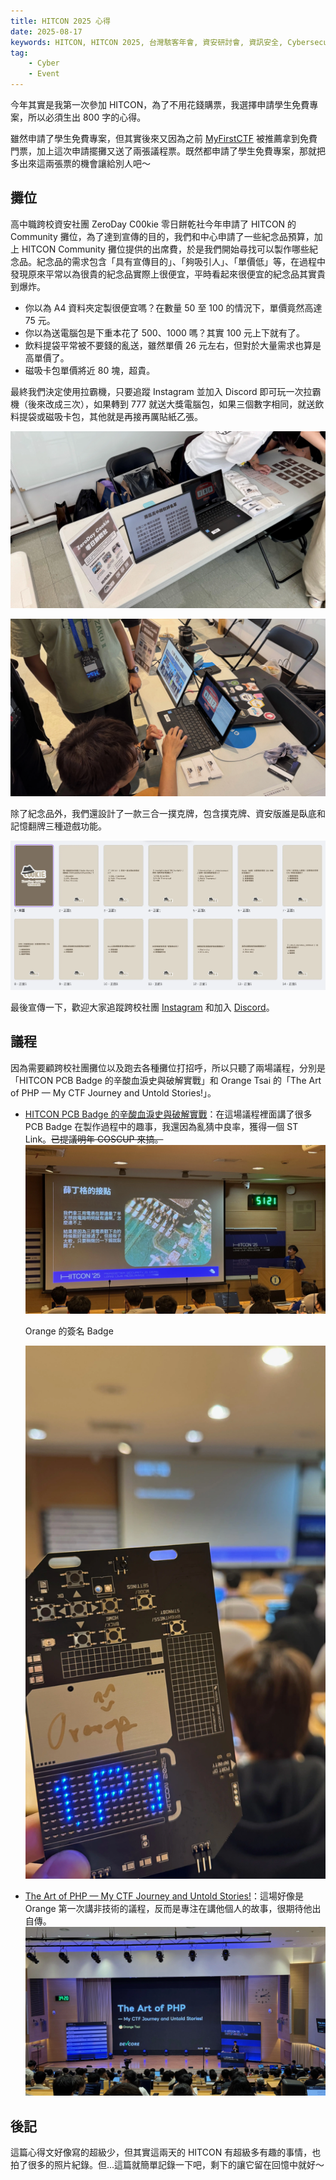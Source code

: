```yaml
---
title: HITCON 2025 心得
date: 2025-08-17
keywords: HITCON, HITCON 2025, 台灣駭客年會, 資安研討會, 資訊安全, Cybersecurity, Hacker Conference, CTF, ZeroDay C00kie, 零日餅乾社, 高中職跨校資安社團, Community 攤位, 學生免費專案, Orange Tsai, PHP, PCB Badge, MyFirstCTF, AIS3, 資安競賽, 駭客社群, 紀念品設計, 拉霸機, 撲克牌, 資安版誰是臥底, ST Link, 議程心得, 技術分享, 台北, 南港展覽館, Discord, Instagram, 資安教育, 學生活動
tag:
    - Cyber
    - Event
---
```


今年其實是我第一次參加 HITCON，為了不用花錢購票，我選擇申請學生免費專案，所以必須生出 800 字的心得。

雖然申請了學生免費專案，但其實後來又因為之前 [MyFirstCTF](https://1ping.org/2025/07/02/2025-AIS3-PreExam-MyFirstCTF-Writeup/) 被推薦拿到免費門票，加上這次申請擺攤又送了兩張議程票。既然都申請了學生免費專案，那就把多出來這兩張票的機會讓給別人吧～

## 攤位

高中職跨校資安社團 ZeroDay C00kie 零日餅乾社今年申請了 HITCON 的 Community 攤位，為了達到宣傳的目的，我們和中心申請了一些紀念品預算，加上 HITCON Community 攤位提供的出席費，於是我們開始尋找可以製作哪些紀念品。紀念品的需求包含「具有宣傳目的」、「夠吸引人」、「單價低」等，在過程中發現原來平常以為很貴的紀念品實際上很便宜，平時看起來很便宜的紀念品其實貴到爆炸。

* 你以為 A4 資料夾定製很便宜嗎？在數量 50 至 100 的情況下，單價竟然高達 75 元。
* 你以為送電腦包是下重本花了 500、1000 嗎？其實 100 元上下就有了。
* 飲料提袋平常被不要錢的亂送，雖然單價 26 元左右，但對於大量需求也算是高單價了。
* 磁吸卡包單價將近 80 塊，超貴。

最終我們決定使用拉霸機，只要追蹤 Instagram 並加入 Discord 即可玩一次拉霸機（後來改成三次），如果轉到 777 就送大獎電腦包，如果三個數字相同，就送飲料提袋或磁吸卡包，其他就是再接再厲貼紙乙張。

![alt](posts/2025-HITCON/IMG_5429.webp)

![alt](posts/2025-HITCON/IMG_5447.webp)

除了紀念品外，我們還設計了一款三合一撲克牌，包含撲克牌、資安版誰是臥底和記憶翻牌三種遊戲功能。

![alt](posts/2025-HITCON/card.webp)

最後宣傳一下，歡迎大家追蹤跨校社團 [Instagram](https://www.instagram.com/zeroday_cookie) 和加入 [Discord](https://discord.gg/KbpFUHNaWW)。

## 議程

因為需要顧跨校社團攤位以及跑去各種攤位打招呼，所以只聽了兩場議程，分別是「HITCON PCB Badge 的辛酸血淚史與破解實戰」和 Orange Tsai 的「The Art of PHP — My CTF Journey and Untold Stories!」。

* [HITCON PCB Badge 的辛酸血淚史與破解實戰](https://hitcon.org/2025/zh-TW/agenda/c587becb-78f6-49a5-b5c2-6ae1493a5dee/)：在這場議程裡面講了很多 PCB Badge 在製作過程中的趣事，我還因為亂猜中良率，獲得一個 ST Link。~~已提議明年 COSCUP 來搞。~~
    ![alt](posts/2025-HITCON/IMG_5472.webp)

    Orange 的簽名 Badge

    ![alt](posts/2025-HITCON/IMG_5483.webp)
* [The Art of PHP — My CTF Journey and Untold Stories!](https://hitcon.org/2025/zh-TW/agenda/2bc7303a-f211-40f5-b8e6-64c4a8bb5dea/)：這場好像是 Orange 第一次講非技術的議程，反而是專注在講他個人的故事，很期待他出自傳。
    ![alt](posts/2025-HITCON/IMG_5491.webp)

## 後記

這篇心得文好像寫的超級少，但其實這兩天的 HITCON 有超級多有趣的事情，也拍了很多的照片紀錄。但...這篇就簡單記錄一下吧，剩下的讓它留在回憶中就好～
